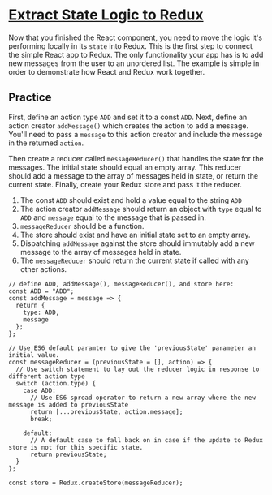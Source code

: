 # [Extract State Logic to Redux](https://www.freecodecamp.org/learn/front-end-development-libraries/react-and-redux/extract-state-logic-to-redux)

Now that you finished the React component, you need to move the logic it's performing locally in its `state` into Redux. This is the first step to connect the simple React app to Redux. The only functionality your app has is to add new messages from the user to an unordered list. The example is simple in order to demonstrate how React and Redux work together.

## Practice
First, define an action type `ADD` and set it to a const `ADD`. Next, define an action creator `addMessage()` which creates the action to add a message. You'll need to pass a `message` to this action creator and include the message in the returned `action`.

Then create a reducer called `messageReducer()` that handles the state for the messages. The initial state should equal an empty array. This reducer should add a message to the array of messages held in state, or return the current state. Finally, create your Redux store and pass it the reducer.

1. The const `ADD` should exist and hold a value equal to the string `ADD`
2. The action creator `addMessage` should return an object with `type` equal to `ADD` and `message` equal to the message that is passed in.
3. `messageReducer` should be a function.
4. The store should exist and have an initial state set to an empty array.
5. Dispatching `addMessage` against the store should immutably add a new message to the array of messages held in state.
6. The `messageReducer` should return the current state if called with any other actions.

```
// define ADD, addMessage(), messageReducer(), and store here:
const ADD = "ADD";
const addMessage = message => {
  return {
    type: ADD,
    message
  };
};

// Use ES6 default paramter to give the 'previousState' parameter an initial value.
const messageReducer = (previousState = [], action) => {
  // Use switch statement to lay out the reducer logic in response to different action type
  switch (action.type) {
    case ADD:
      // Use ES6 spread operator to return a new array where the new message is added to previousState
      return [...previousState, action.message];
      break;

    default:
      // A default case to fall back on in case if the update to Redux store is not for this specific state.
      return previousState;
  }
};

const store = Redux.createStore(messageReducer);
```